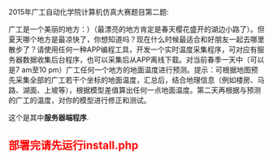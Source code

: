 <p>2015年广工自动化学院计算机仿真大赛题目第二题:</p>
<p>广工是一个美丽的地方：）（最漂亮的地方肯定是春天樱花盛开的湖边小路了）。但夏天哪个地方是最凉快了，你想知道吗？现在什么时候最适合和好朋友一起去哪里散步了？请使用任何一种APP编程工具，开发一个实时温度采集程序，可对应有服务器数据收集后台程序，也可以采集后从APP离线下载。对当前春季一天中（可以是7 am至10 pm）广工任何一个地方的地面温度进行预测。提示：可根据地图预先采集全部的广工若干个坐标的地面温度，汇总后，结合地理信息（例如楼房、马路、湖面、上坡等），根据模型差值算出任何一点地面温度。第二天再根据与预测的广工的温度，对你的模型进行修正和测试。</p> 
<p>这个是其中<b>服务器端程序</b>.</p>
<h2 style="color:red">部署完请先运行install.php</h2>